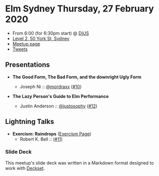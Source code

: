# Elm Sydney Thursday, 27 February 2020

- From 6:00 (for 6:30pm start) @ [DiUS][]
- [Level 2, 50 York St, Sydney][]
- [Meetup page][]
- [Tweets][]

## Presentations

- **The Good Form, The Bad Form, and the downright Ugly Form**
  - Joseph Ni :: [@mordraxx][] ([#10][])

- **The Lazy Person's Guide to Elm Performance**
  - Justin Anderson :: [@justosophy][] ([#12][])

## Lightning Talks

- **Exercism: Raindrops** ([Exercism Page][])
  - Robert K. Bell :: ([#11][])

### Slide Deck

This meetup's slide deck was written in a Markdown format designed to work with
[Deckset][].

[@mordraxx]: https://twitter.com/mordraxx
[#10]: https://github.com/elmsydney/elmsydney/issues/10
[@justosophy]: https://twitter.com/justosophy
[#12]: https://github.com/elmsydney/elmsydney/issues/12
[Exercism Page]: https://exercism.io/tracks/elm/exercises/raindrops
[#11]: https://github.com/elmsydney/elmsydney/issues/11
[DiUS]: https://dius.com.au/
[Level 2, 50 York St, Sydney]: https://goo.gl/maps/TAKdeYUjHuejtJwK7
[Meetup page]: https://www.meetup.com/Sydney-Elm-Meetup/events/vrzpmrybcdbkc/
[Tweets]: https://twitter.com/search?f=tweets&q=ElmSydney%20since%3A2020-02-2%260until%3A2020-02-28&src=typd
[Deckset]: https://www.decksetapp.com/
